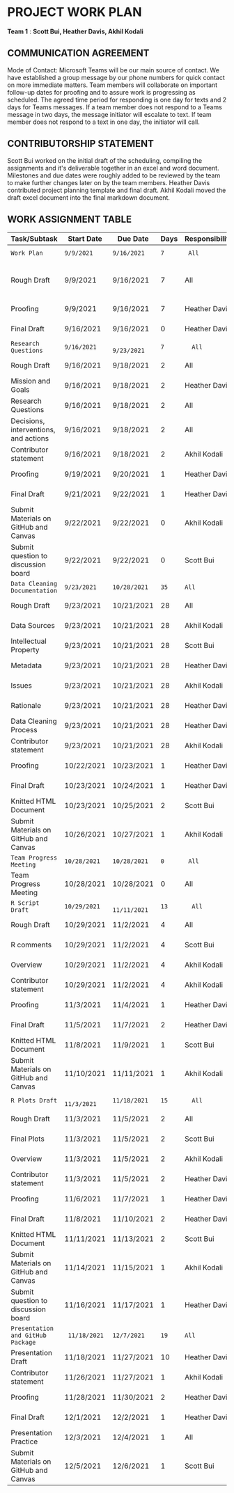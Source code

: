 # PROJECT WORK PLAN 

__Team 1__ : __Scott Bui, Heather Davis, Akhil Kodali__


## COMMUNICATION AGREEMENT

Mode of Contact: Microsoft Teams will be our main source of contact. We have established a group message by our phone numbers for quick contact on more immediate matters. Team members will collaborate on important follow-up dates for proofing and to assure work is progressing as scheduled. The agreed time period for responding is one day for texts and 2 days for Teams messages. If a team member does not respond to a Teams message in two days, the message initiator will escalate to text. If team member does not respond to a text in one day, the initiator will call.

## CONTRIBUTORSHIP STATEMENT
Scott Bui worked on the initial draft of the scheduling, compiling the assignments and it's deliverable together in an excel and word document. Milestones and due dates were roughly added to be reviewed by the team to make further changes later on by the team members. Heather Davis contributed project planning template and final draft. Akhil Kodali moved the draft excel document into the final markdown document.



## WORK ASSIGNMENT TABLE



Task/Subtask | Start Date | Due Date | Days | Responsibility | Status | Notes
 --- | --- | --- | --- | --- | --- | ---
 `Work Plan` | `9/9/2021` | `9/16/2021` | `7` |` All` | `In progress`| 
Rough Draft|	9/9/2021|	9/16/2021|	7|	All|	Complete|	Scott kicks off draft
Proofing	|9/9/2021|	9/16/2021|	7|	Heather Davis|	In Progress	
Final Draft|	9/16/2021|	9/16/2021|	0|	Heather Davis|	In Progress	
`Research Questions`|	`9/16/2021`|`	9/23/2021`	|`7`|`	All`|`Not started`
Rough Draft|	9/16/2021	|9/18/2021|	2	|All|	Not started
Mission and Goals|	9/16/2021|	9/18/2021|	2|	Heather Davis|	Not started
Research Questions|	9/16/2021|9/18/2021|2|All|Not started
Decisions, interventions, and actions|9/16/2021|9/18/2021|2|All|Not started
Contributor statement|9/16/2021|9/18/2021|2|Akhil Kodali|Not started
Proofing|9/19/2021|9/20/2021|1|Heather Davis|Not started
Final Draft|9/21/2021|9/22/2021|1|Heather Davis|Not started
Submit Materials on GitHub and Canvas|9/22/2021|9/22/2021|0|Akhil Kodali|Not started
Submit question to discussion board|9/22/2021|9/22/2021|0|Scott Bui|Not started
`Data Cleaning Documentation`|	`9/23/2021`|	`10/28/2021`|	`35`|	`All`|	`Not started`
Rough Draft|	9/23/2021|	10/21/2021|	28|	All|	Not started
Data Sources|	9/23/2021|	10/21/2021|	28|	Akhil Kodali|	Not started
Intellectual Property|	9/23/2021|	10/21/2021|	28|	Scott Bui|	Not started| 
Metadata|	9/23/2021|	10/21/2021|	28|	Heather Davis	|Not started
Issues |9/23/2021	|10/21/2021|	28	|Akhil Kodali|	Not started
Rationale|	9/23/2021|	10/21/2021|	28|	Heather Davis|	Not started
Data Cleaning Process|	9/23/2021	|10/21/2021	|28	|Heather Davis|	Not started
Contributor statement|	9/23/2021|	10/21/2021|	28|	Akhil Kodali|	Not started
Proofing|	10/22/2021|	10/23/2021|	1|	Heather Davis|	Not started
Final Draft|	10/23/2021	|10/24/2021|	1|	Heather Davis|	Not started
Knitted HTML Document|	10/23/2021|	10/25/2021|	2|	Scott Bui|	Not started
Submit Materials on GitHub and Canvas|	10/26/2021	|10/27/2021|	1|	Akhil Kodali|Not started
`Team Progress Meeting`|	`10/28/2021`|	`10/28/2021`	|`0`|`	All	`|`Not started`
Team Progress Meeting|	10/28/2021|	10/28/2021|	0|	All|	Not started
`R Script Draft`|	`10/29/2021`|`	11/11/2021`|	`13`|`	All`|`	Not started`
Rough Draft|	10/29/2021	|11/2/2021	|4|	All	|Not started
R comments	|10/29/2021|	11/2/2021|	4|	Scott Bui|	Not started
Overview	|10/29/2021|	11/2/2021|	4|	Akhil Kodali|	Not started
Contributor statement|	10/29/2021	|11/2/2021	|4|	Akhil Kodali	|Not started
Proofing	|11/3/2021|	11/4/2021|	1|	Heather Davis|	Not started
Final Draft|	11/5/2021	|11/7/2021|	2|	Heather Davis|	Not started
Knitted HTML Document|	11/8/2021|	11/9/2021|	1|	Scott Bui	|Not started
Submit Materials on GitHub and Canvas|	11/10/2021|	11/11/2021|	1|	Akhil Kodali|	Not started
`R Plots Draft`|`	11/3/2021`|	`11/18/2021`|	`15`|`	All`|	`Not started`
Rough Draft	|11/3/2021	|11/5/2021	|2|	All|	Not started
Final Plots|	11/3/2021	|11/5/2021	|2	|Scott Bui|	Not started
Overview	|11/3/2021|	11/5/2021|	2|	Akhil Kodali|	Not started
Contributor statement	|11/3/2021	|11/5/2021	|2|	Heather Davis|	Not started
Proofing	|11/6/2021	|11/7/2021|	1|	Heather Davis	|Not started
Final Draft|	11/8/2021	|11/10/2021|	2|	Heather Davis|	Not started
Knitted HTML Document	|11/11/2021	|11/13/2021	|2|	Scott Bui|	Not started
Submit Materials on GitHub and Canvas|	11/14/2021|	11/15/2021|	1|	Akhil Kodali|	Not started
Submit question to discussion board	|11/16/2021	|11/17/2021|	1|Heather Davis|	Not started
`Presentation and GitHub Package`|`	11/18/2021`	|`12/7/2021`	|`19`|	`All`|	`Not started`
Presentation Draft|	11/18/2021	|11/27/2021|	10|	Heather Davis|	Not started| 
Contributor statement	| 11/26/2021	| 11/27/2021 |1	|Akhil Kodali|	Not started| 
Proofing	| 11/28/2021| 11/30/2021	|2|	Heather Davis|Not started|
Final Draft|	12/1/2021|	12/2/2021	|1|	Heather Davis|	Not started|
Presentation Practice | 12/3/2021| 12/4/2021 |1| All| Not started|
Submit Materials on GitHub and Canvas	|12/5/2021	|12/6/2021	|1|	Scott Bui	|Not started| 

 

